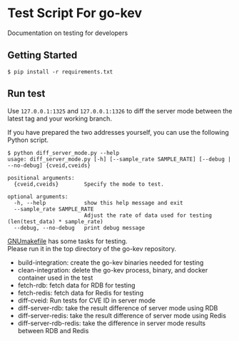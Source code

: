 # Test Script For go-kev
Documentation on testing for developers

## Getting Started
```terminal
$ pip install -r requirements.txt
```

## Run test
Use `127.0.0.1:1325` and `127.0.0.1:1326` to diff the server mode between the latest tag and your working branch.

If you have prepared the two addresses yourself, you can use the following Python script.
```terminal
$ python diff_server_mode.py --help
usage: diff_server_mode.py [-h] [--sample_rate SAMPLE_RATE] [--debug | --no-debug] {cveid,cveids}

positional arguments:
  {cveid,cveids}        Specify the mode to test.

optional arguments:
  -h, --help            show this help message and exit
  --sample_rate SAMPLE_RATE
                        Adjust the rate of data used for testing (len(test_data) * sample_rate)
  --debug, --no-debug   print debug message
```

[GNUmakefile](../GNUmakefile) has some tasks for testing.  
Please run it in the top directory of the go-kev repository.

- build-integration: create the go-kev binaries needed for testing
- clean-integration: delete the go-kev process, binary, and docker container used in the test
- fetch-rdb: fetch data for RDB for testing
- fetch-redis: fetch data for Redis for testing
- diff-cveid: Run tests for CVE ID in server mode
- diff-server-rdb: take the result difference of server mode using RDB
- diff-server-redis: take the result difference of server mode using Redis
- diff-server-rdb-redis: take the difference in server mode results between RDB and Redis
